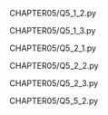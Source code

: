 CHAPTER05/Q5_1_2.py

CHAPTER05/Q5_1_3.py

CHAPTER05/Q5_2_1.py

CHAPTER05/Q5_2_2.py

CHAPTER05/Q5_2_3.py

CHAPTER05/Q5_5_2.py

